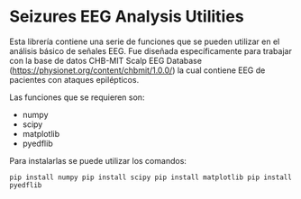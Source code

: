 # Seizures EEG Analysis Utilities

Esta librería contiene una serie de funciones que se pueden utilizar en el análisis básico de señales EEG. Fue diseñada específicamente para trabajar con la base de datos CHB-MIT Scalp EEG Database (https://physionet.org/content/chbmit/1.0.0/) la cual contiene EEG de pacientes con ataques epilépticos.

Las funciones que se requieren son:

- numpy
- scipy
- matplotlib
- pyedflib

Para instalarlas se puede utilizar los comandos:

`
pip install numpy
pip install scipy
pip install matplotlib
pip install pyedflib
`
